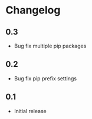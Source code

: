 # Changelog

## 0.3
- Bug fix multiple pip packages

## 0.2
- Bug fix pip prefix settings

## 0.1
- Initial release
